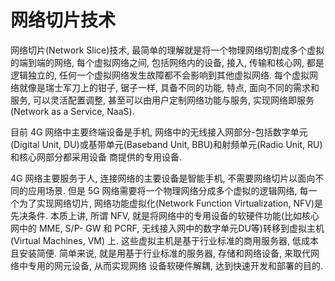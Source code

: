# 网络切片技术 

网络切片(Network Slice)技术, 最简单的理解就是将一个物理网络切割成多个虚拟的端到端的网络, 每个虚拟网络之间, 包括网络内的设备,  接入, 传输和核心网, 都是逻辑独立的, 任何一个虚拟网络发生故障都不会影响到其他虚拟网络. 每个虚拟网络就像是瑞士军刀上的钳子, 锯子一样, 具备不同的功能, 特点, 面向不同的需求和服务, 可以灵活配置调整, 甚至可以由用户定制网络功能与服务, 实现网络即服务(Network as a Service, NaaS).

目前 4G 网络中主要终端设备是手机, 网络中的无线接入网部分-包括数字单元(Digital Unit, DU)或基带单元(Baseband Unit, BBU)和射频单元(Radio Unit, RU)和核心网部分都采用设备 商提供的专用设备.

4G 网络主要服务于人, 连接网络的主要设备是智能手机, 不需要网络切片以面向不同的应用场景. 但是 5G 网络需要将一个物理网络分成多个虚拟的逻辑网络, 每一个为了实现网络切片, 网络功能虚拟化(Network Function Virtualization, NFV)是先决条件. 本质上讲, 所谓 NFV, 就是将网络中的专用设备的软硬件功能(比如核心网中的 MME, S/P- GW 和 PCRF, 无线接入网中的数字单元DU等)转移到虚拟主机(Virtual Machines, VM) 上. 这些虚拟主机是基于行业标准的商用服务器, 低成本且安装简便. 简单来说, 就是用基于行业标准的服务器, 存储和网络设备, 来取代网络中专用的网元设备, 从而实现网络 设备软硬件解耦, 达到快速开发和部署的目的.



